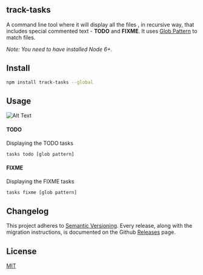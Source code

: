 ## track-tasks
A command line tool where it will display all the files , in recursive way, that includes special commented text - **TODO** and **FIXME**. It uses [Glob Pattern](https://www.npmjs.com/package/minimatch) to match files.

*Note: You need to have installed Node 6+.*

## Install

```bash
npm install track-tasks --global
```

## Usage

![Alt Text](https://media.giphy.com/media/8mBV2Aqq0RfhXeQCgl/giphy.gif)

#### TODO
Displaying the TODO tasks

```bash
tasks todo [glob pattern]
```

#### FIXME
Displaying the FIXME tasks

```bash
tasks fixme [glob pattern]
```

## Changelog
This project adheres to [Semantic Versioning](http://semver.org/).
Every release, along with the migration instructions, is documented on the Github [Releases](https://github.com/denniscual/find-text/releases) page.

## License

[MIT](https://opensource.org/licenses/MIT)
